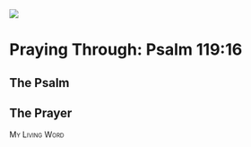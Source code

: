 <img class="intro-right" src="/images/art-paris-psalter.jpg">

<style>
  li {list-style-type: none;}
  p + ul {
    margin-top: -18px;
}
</style>

# Praying Through: Psalm 119:16

## The Psalm

## The Prayer

<div style="font-variant: small-caps;">
My Living Word
</div>
